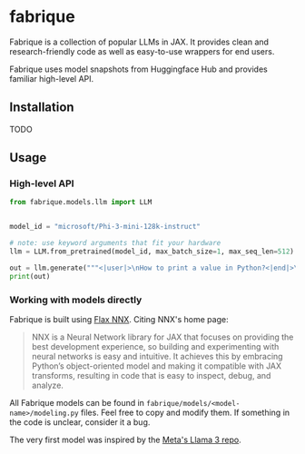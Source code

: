 # fabrique

Fabrique is a collection of popular LLMs in JAX. It provides clean and
research-friendly code as well as easy-to-use wrappers for end users.

Fabrique uses model snapshots from Huggingface Hub and provides familiar high-level API.

## Installation

TODO


## Usage

### High-level API

```python
from fabrique.models.llm import LLM


model_id = "microsoft/Phi-3-mini-128k-instruct"

# note: use keyword arguments that fit your hardware
llm = LLM.from_pretrained(model_id, max_batch_size=1, max_seq_len=512)

out = llm.generate("""<|user|>\nHow to print a value in Python?<|end|>\n<|assistant|>""")
print(out)
```


### Working with models directly

Fabrique is built using [Flax NNX](https://flax.readthedocs.io/en/latest/nnx/index.html).
Citing NNX's home page:

> NNX is a Neural Network library for JAX that focuses on providing the best development experience, so building and experimenting with neural networks is easy and intuitive. It achieves this by embracing Python’s object-oriented model and making it compatible with JAX transforms, resulting in code that is easy to inspect, debug, and analyze.

All Fabrique models can be found in `fabrique/models/<model-name>/modeling.py` files. Feel free to
copy and modify them. If something in the code is unclear, consider it a bug.


The very first model was inspired by the [Meta's Llama 3 repo](https://github.com/meta-llama/llama3).